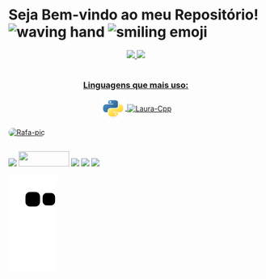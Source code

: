 <h1 align="left"> Seja Bem-vindo ao meu Repositório! 
  <img height="40" width="40" src="https://em-content.zobj.net/source/microsoft-teams/337/waving-hand_1f44b.png" alt="waving hand">
  <img height="40" width="40" src="https://em-content.zobj.net/source/microsoft-teams/337/beaming-face-with-smiling-eyes_1f601.png" alt="smiling emoji"/>
</h1>

<div align="center">
  <a href="https://github.com/Laura-rosce">
  <img height="150em" src="https://github-readme-stats.vercel.app/api?username=Laura-rosce&show_icons=true&theme=cobalt&include_all_commits=true&count_private=true">
  <img height="150em" src="https://github-readme-stats.vercel.app/api/top-langs/?username=Laura-rosce&layout=compact&langs_count=7&theme=cobalt">
    
</div>


<div style="display: inline_block" align="center"><br>
  <h3>Linguagens que mais uso:</h3>
  <abbr title="Python">
     <img align="center" alt="Laura-Python" height="40" width="50" src="https://raw.githubusercontent.com/devicons/devicon/master/icons/python/python-original.svg">
  </abbr>
  <abbr title="CPP">
   <img align="center" alt="Laura-Cpp" height="40" width="50" src="https://cdn.jsdelivr.net/gh/devicons/devicon/icons/cplusplus/cplusplus-original.svg">
  </abbr>
</div>
 
<div style="display: inline_block"><br>
  <img align="center" alt="Rafa-pic" height="150" style="border-radius:50px;" src="https://cdn.discordapp.com/attachments/941162449460158514/962422439445422160/63624974170263.5c24e5846da61.jpg">
</div>

  
  </div>
  
  ##
 
<div> 
  <a href="https://instagram.com/laura_rosce" target="_blank"><img src="https://img.shields.io/badge/-Instagram-%23E4405F?style=for-the-badge&logo=instagram&logoColor=white" target="_blank"></a>
  <a href="https://www.beecrowd.com.br/judge/pt/profile/600344" target="_blank"><img height="30" width="100" src="https://user-images.githubusercontent.com/93408918/162590286-3b46daf1-0d3a-401e-a2e3-6c368df624b6.png" target="_blank"></a>
 <a href="https://discord.com/channels/@me" target="_blank"><img src="https://img.shields.io/badge/Discord-7289DA?style=for-the-badge&logo=discord&logoColor=white" target="_blank"></a> 
  <a href = "mailto:laura.roscelle@escolar.ifrn.edu.br"><img src="https://img.shields.io/badge/-Gmail-%23333?style=for-the-badge&logo=gmail&logoColor=white" target="_blank"></a>
  <a href="https://www.linkedin.com/in/laura-roscelle-38b767234/" target="_blank"><img src="https://img.shields.io/badge/-LinkedIn-%230077B5?style=for-the-badge&logo=linkedin&logoColor=white" target="_blank"></a> 
  
  
  ![Snake animation](https://github.com/Laura-rosce/Laura-rosce/blob/output/github-contribution-grid-snake.svg)
 
</div>
